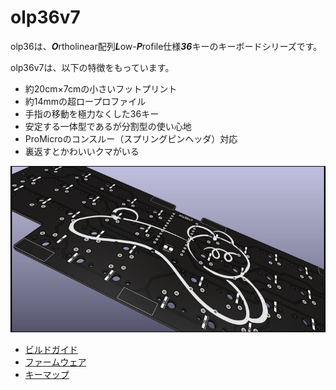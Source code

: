 # olp36v7
olp36は、***O***rtholinear配列***L***ow-***P***rofile仕様***36***キーのキーボードシリーズです。

olp36v7は、以下の特徴をもっています。
* 約20cm×7cmの小さいフットプリント
* 約14mmの超ロープロファイル
* 手指の移動を極力なくした36キー
* 安定する一体型であるが分割型の使い心地
* ProMicroのコンスルー（スプリングピンヘッダ）対応
* 裏返すとかわいいクマがいる

![](./docs/assets/v7pcb.jpg)

<!-- vim-markdown-toc GFM -->

* [ビルドガイド](https://github.com/olp36/olp36v7/blob/main/docs/buildguide.md)
* [ファームウェア](https://github.com/olp36/qmk_firmware/tree/olp36/keyboards/olp36)
* [キーマップ](https://github.com/olp36/olp36v7/blob/main/docs/keymaps.md)

<!-- vim-markdown-toc -->
